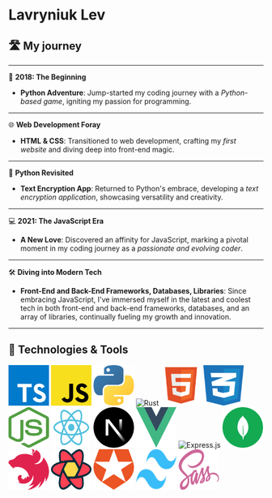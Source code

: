 # Lavryniuk Lev

## 🛣️ My journey

---

🌟 **2018: The Beginning**

- **Python Adventure**: Jump-started my coding journey with a _Python-based game_, igniting my passion for programming.

---

🌐 **Web Development Foray**

- **HTML & CSS**: Transitioned to web development, crafting my _first website_ and diving deep into front-end magic.

---

🔐 **Python Revisited**

- **Text Encryption App**: Returned to Python's embrace, developing a _text encryption application_, showcasing versatility and creativity.

---

💻 **2021: The JavaScript Era**

- **A New Love**: Discovered an affinity for JavaScript, marking a pivotal moment in my coding journey as a _passionate and evolving coder_.

---

🛠️ **Diving into Modern Tech**

- **Front-End and Back-End Frameworks, Databases, Libraries**: Since embracing JavaScript, I've immersed myself in the latest and coolest tech in both front-end and back-end frameworks, databases, and an array of libraries, continually fueling my growth and innovation.

---

## 🔧 Technologies & Tools

<div>
<img src="./images/typescript-seeklogo.com.svg" alt="TypeScript" width="80" height="80"/>
<img src="./images/javascript-js-seeklogo.com.svg" alt="JavaScript" width="80" height="80"/>
<img src="./images/python-seeklogo.com.svg" alt="Python" width="80" height="80"/>
<img src="https://www.rust-lang.org/logos/rust-logo-128x128.png" alt="Rust" width="80" height="80"/>
<img src="./images/html5-without-wordmark-color.svg" alt="HTML5" width="80" height="80"/>
<img src="./images/css-3-seeklogo.com.svg" alt="CSS3" width="80" height="80"/>
<img src="./images/nodejs-seeklogo.com.svg" alt="Node.js" width="80" height="80"/>
<img src="./images/react-seeklogo.com.svg" alt="React" width="80" height="80"/>
<img src="./images/next-js-icon-seeklogo.com.svg" alt="Next.js" width="80" height="80"/>
<img src="./images/vue.svg" alt="Vue.js" width="80" height="80"/>

<img src="https://github.com/openjs-foundation/artwork/blob/master/projects/express/express-hex-sticker.png" alt="Express.js" width="80" height="80"/>
<img src="./images/mongodb-seeklogo.com.svg" alt="MongoDB" width="80" height="80"/>
<img src="./images/nestjs-seeklogo.com.svg" alt="NestJS" width="80" height="80"/>
<img src="./images/react-query-seeklogo.com.svg" alt="React Query" width="80" height="80"/>
<img src="./images/auth0-seeklogo.com.svg" alt="Auth0" width="80" height="80"/>
<img src="./images/tw.svg" alt="Sass" width="80" height="80"/>
<img src="./images/sass-seeklogo.com.svg" alt="Sass" width="80" height="80"/>
<div>
